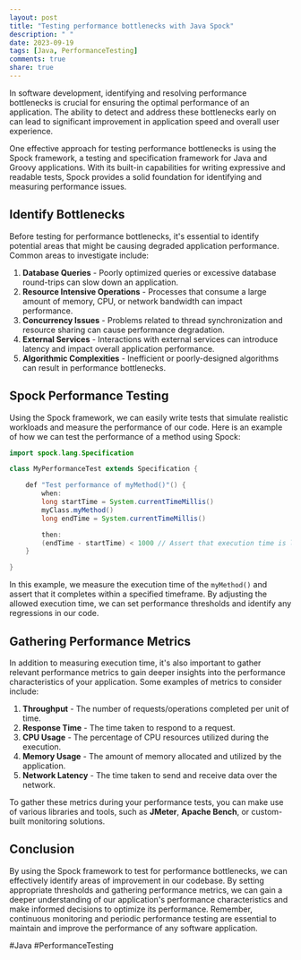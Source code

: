 ```yaml
---
layout: post
title: "Testing performance bottlenecks with Java Spock"
description: " "
date: 2023-09-19
tags: [Java, PerformanceTesting]
comments: true
share: true
---
```


In software development, identifying and resolving performance bottlenecks is crucial for ensuring the optimal performance of an application. The ability to detect and address these bottlenecks early on can lead to significant improvement in application speed and overall user experience. 

One effective approach for testing performance bottlenecks is using the Spock framework, a testing and specification framework for Java and Groovy applications. With its built-in capabilities for writing expressive and readable tests, Spock provides a solid foundation for identifying and measuring performance issues.

## Identify Bottlenecks

Before testing for performance bottlenecks, it's essential to identify potential areas that might be causing degraded application performance. Common areas to investigate include:

1. **Database Queries** - Poorly optimized queries or excessive database round-trips can slow down an application.
2. **Resource Intensive Operations** - Processes that consume a large amount of memory, CPU, or network bandwidth can impact performance.
3. **Concurrency Issues** - Problems related to thread synchronization and resource sharing can cause performance degradation.
4. **External Services** - Interactions with external services can introduce latency and impact overall application performance.
5. **Algorithmic Complexities** - Inefficient or poorly-designed algorithms can result in performance bottlenecks.

## Spock Performance Testing

Using the Spock framework, we can easily write tests that simulate realistic workloads and measure the performance of our code. Here is an example of how we can test the performance of a method using Spock:

```java
import spock.lang.Specification

class MyPerformanceTest extends Specification {

    def "Test performance of myMethod()"() {
        when:
        long startTime = System.currentTimeMillis()
        myClass.myMethod()
        long endTime = System.currentTimeMillis()

        then:
        (endTime - startTime) < 1000 // Assert that execution time is less than 1 second
    }

}
```

In this example, we measure the execution time of the `myMethod()` and assert that it completes within a specified timeframe. By adjusting the allowed execution time, we can set performance thresholds and identify any regressions in our code.

## Gathering Performance Metrics

In addition to measuring execution time, it's also important to gather relevant performance metrics to gain deeper insights into the performance characteristics of your application. Some examples of metrics to consider include:

1. **Throughput** - The number of requests/operations completed per unit of time.
2. **Response Time** - The time taken to respond to a request.
3. **CPU Usage** - The percentage of CPU resources utilized during the execution.
4. **Memory Usage** - The amount of memory allocated and utilized by the application.
5. **Network Latency** - The time taken to send and receive data over the network.

To gather these metrics during your performance tests, you can make use of various libraries and tools, such as **JMeter**, **Apache Bench**, or custom-built monitoring solutions.

## Conclusion

By using the Spock framework to test for performance bottlenecks, we can effectively identify areas of improvement in our codebase. By setting appropriate thresholds and gathering performance metrics, we can gain a deeper understanding of our application's performance characteristics and make informed decisions to optimize its performance. Remember, continuous monitoring and periodic performance testing are essential to maintain and improve the performance of any software application.

#Java #PerformanceTesting
